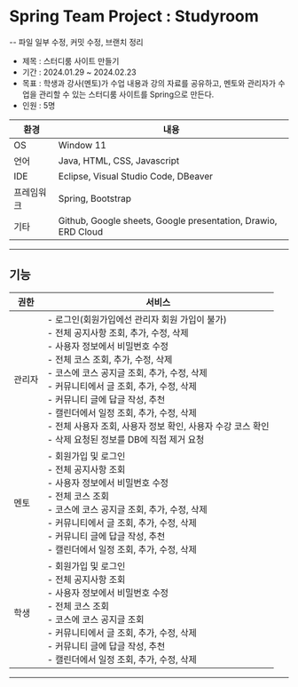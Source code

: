 # Spring Team Project : Studyroom
-- 파일 일부 수정, 커밋 수정, 브랜치 정리

- 제목 : 스터디룸 사이트 만들기
- 기간 : 2024.01.29 ~ 2024.02.23
- 목표 : 학생과 강사(멘토)가 수업 내용과 강의 자료를 공유하고, 멘토와 관리자가 수업을 관리할 수 있는 스터디룸 사이트를 Spring으로 만든다.
- 인원 : 5명

| 환경    | 내용                                                            |
| ----- | ------------------------------------------------------------- |
| OS    | Window 11                                                     |
| 언어    | Java, HTML, CSS, Javascript                                   |
| IDE   | Eclipse, Visual Studio Code, DBeaver                            |
| 프레임워크 | Spring, Bootstrap                                             |
| 기타    | Github, Google sheets, Google presentation, Drawio, ERD Cloud |

--------
## 기능

| 권한  | 서비스                                                                                                                                                                                                                                                                                          |
| --- | -------------------------------------------------------------------------------------------------------------------------------------------------------------------------------------------------------------------------------------------------------------------------------------------- |
| 관리자 | - 로그인(회원가입에선 관리자 회원 가입이 불가)<br>- 전체 공지사항 조회, 추가, 수정, 삭제<br>- 사용자 정보에서 비밀번호 수정<br>- 전체 코스 조회, 추가, 수정, 삭제<br>- 코스에 코스 공지글 조회, 추가, 수정, 삭제<br>- 커뮤니티에서 글 조회, 추가, 수정, 삭제<br>- 커뮤니티 글에 답글 작성, 추천<br>- 캘린더에서 일정 조회, 추가, 수정, 삭제<br>- 전체 사용자 조회, 사용자 정보 확인, 사용자 수강 코스 확인<br>- 삭제 요청된 정보를 DB에 직접 제거 요청 |
| 멘토  | - 회원가입 및 로그인<br>- 전체 공지사항 조회<br>- 사용자 정보에서 비밀번호 수정<br>- 전체 코스 조회<br>- 코스에 코스 공지글 조회, 추가, 수정, 삭제<br>- 커뮤니티에서 글 조회, 추가, 수정, 삭제<br>- 커뮤니티 글에 답글 작성, 추천<br>- 캘린더에서 일정 조회, 추가, 수정, 삭제                                                                                                             |
| 학생  | - 회원가입 및 로그인<br>- 전체 공지사항 조회<br>- 사용자 정보에서 비밀번호 수정<br>- 전체 코스 조회<br>- 코스에 코스 공지글 조회<br>- 커뮤니티에서 글 조회, 추가, 수정, 삭제<br>- 커뮤니티 글에 답글 작성, 추천<br>- 캘린더에서 일정 조회, 추가, 수정, 삭제                                                                                                                         |

-----
